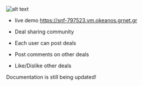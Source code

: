 
![alt text](https://i.imgur.com/L5ysbkC.png "Logo")
* live demo https://snf-797523.vm.okeanos.grnet.gr

* Deal sharing community
* Each user can post deals 
* Post comments on other deals
* Like/Dislike other deals

Documentation is still being updated!
